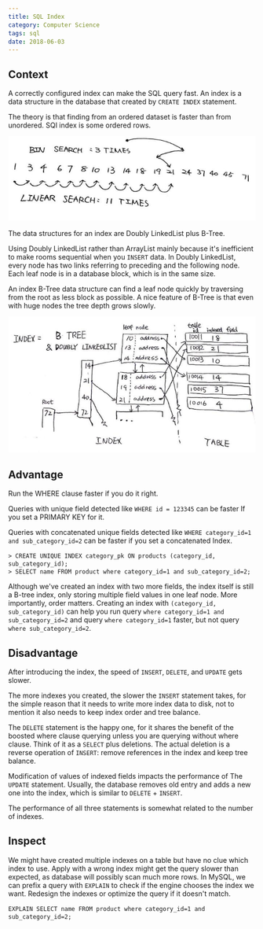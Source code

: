 ```yaml
---
title: SQL Index
category: Computer Science
tags: sql
date: 2018-06-03
---
```


## Context

A correctly configured index can make the SQL query fast. An index is a data structure in the database that created by `CREATE INDEX` statement. 

The theory is that finding from an ordered dataset is faster than from unordered. SQI index is some ordered rows.

![Ordered](/static/images/sql-index-ordered-is-fast.jpg)

The data structures for an index are Doubly LinkedList plus B-Tree. 

Using Doubly LinkedList rather than ArrayList mainly because it's inefficient to make rooms sequential when you `INSERT` data. In Doubly LinkedList, every node has two links referring to preceding and the following node.  Each leaf node is in a database block, which is in the same size.

An index B-Tree data structure can find a leaf node quickly by traversing from the root as less block as possible. A nice feature of B-Tree is that even with huge nodes the tree depth grows slowly.

![Ordered](/static/images/sql-index-data-structure.jpg)

## Advantage

Run the WHERE clause faster if you do it right.

Queries with unique field detected like `WHERE id = 123345` can be faster If you set a PRIMARY KEY for it. 

Queries with concatenated unique fields detected like `WHERE category_id=1 and sub_category_id=2` can be faster if you set a concatenated Index. 

```
> CREATE UNIQUE INDEX category_pk ON products (category_id, sub_category_id);
> SELECT name FROM product where category_id=1 and sub_category_id=2;
```

Although we've created an index with two more fields, the index itself is still a B-tree index, only storing multiple field values in one leaf node. More importantly, order matters. Creating an index with `(category_id, sub_category_id)` can help you run query `where category_id=1 and sub_category_id=2` and query `where category_id=1` faster, but not query `where sub_category_id=2`.

## Disadvantage

After introducing the index, the speed of `INSERT`, `DELETE`, and `UPDATE` gets slower.

The more indexes you created, the slower the `INSERT` statement takes, for the simple reason that it needs to write more index data to disk, not to mention it also needs to keep index order and tree balance.

The `DELETE` statement is the happy one, for it shares the benefit of the boosted where clause querying unless you are querying without where clause. Think of it as a `SELECT` plus deletions. The actual deletion is a reverse operation of `INSERT`: remove references in the index and keep tree balance.

Modification of values of indexed fields impacts the performance of The `UPDATE` statement. Usually, the database removes old entry and adds a new one into the index, which is similar to `DELETE` + `INSERT`.

The performance of all three statements is somewhat related to the number of indexes.

## Inspect

We might have created multiple indexes on a table but have no clue which index to use. Apply with a wrong index might get the query slower than expected, as database will possibly scan much more rows. In MySQL, we can prefix a query with `EXPLAIN` to check if the engine chooses the index we want. Redesign the indexes or optimize the query if it doesn't match.

```
EXPLAIN SELECT name FROM product where category_id=1 and sub_category_id=2;
```

